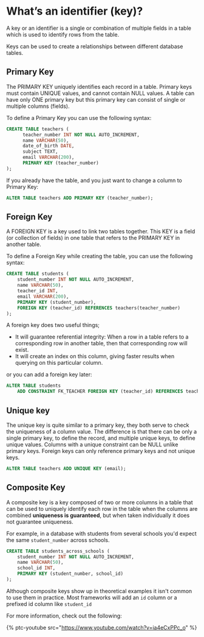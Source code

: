 # What’s an identifier (key)?

A key or an identifier is a single or combination of multiple fields in a table which is used to identify rows from the table.

Keys can be used to create a relationships between different database tables.

## Primary Key

The PRIMARY KEY uniquely identifies each record in a table.
Primary keys must contain UNIQUE values, and cannot contain NULL values. A table can have only ONE primary key but this primary key can consist of single or multiple columns (fields).

To define a Primary Key you can use the following syntax:

```sql
CREATE TABLE teachers (
      teacher_number INT NOT NULL AUTO_INCREMENT,
      name VARCHAR(50),
      date_of_birth DATE,
      subject TEXT,
      email VARCHAR(200),
      PRIMARY KEY (teacher_number)
);
```

If you already have the table, and you just want to change a column to Primary Key:

```sql
ALTER TABLE teachers ADD PRIMARY KEY (teacher_number);
```

## Foreign Key

A FOREIGN KEY is a key used to link two tables together. This KEY is a field (or collection of fields) in one table that refers to the PRIMARY KEY in another table.

To define a Foreign Key while creating the table, you can use the following syntax:

```sql
CREATE TABLE students (
    student_number INT NOT NULL AUTO_INCREMENT,
    name VARCHAR(50),
    teacher_id INT,
    email VARCHAR(200),
    PRIMARY KEY (student_number),
    FOREIGN KEY (teacher_id) REFERENCES teachers(teacher_number)
);
```

A foreign key does two useful things;

- It will guarantee referential integrity: When a row in a table refers to a corresponding row in another table, then that corresponding row will
exist.
- It will create an index on this column, giving faster results when querying on this particular column.

or you can add a foreign key later:

```sql
ALTER TABLE students
    ADD CONSTRAINT FK_TEACHER FOREIGN KEY (teacher_id) REFERENCES teachers(teacher_number);
```

## Unique key

The unique key is quite similar to a primary key, they both serve to check the uniqueness of a column value.
The difference is that there can be only a single primary key, to define the record, and multiple unique keys, to define unique values.
Columns with a unique constraint can be NULL unlike primary keys.
Foreign keys can only reference primary keys and not unique keys.

```sql
ALTER TABLE teachers ADD UNIQUE KEY (email);
```

## Composite Key

A composite key is a key composed of two or more columns in a table that can be used to uniquely identify
each row in the table when the columns are combined **uniqueness is guaranteed**, but when taken individually
it does not guarantee uniqueness.

For example, in a database with students from several schools you'd expect the same `student_number` across schools.

```sql
CREATE TABLE students_across_schools (
    student_number INT NOT NULL AUTO_INCREMENT,
    name VARCHAR(50),
    school_id INT,
    PRIMARY KEY (student_number, school_id)
);
```

Although composite keys show up in theoretical examples it isn't common to use them in practice.
Most frameworks will add an `id` column or a prefixed id column like `student_id`

For more information, check out the following:

{% ptc-youtube src="https://www.youtube.com/watch?v=ia4eCxPPc_o" %}

